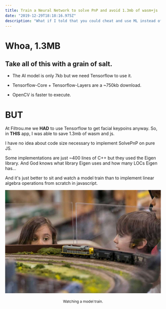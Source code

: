```yaml
---
title: Train a Neural Network to solve PnP and avoid 1.3mb of wasm+js
date: "2019-12-29T18:18:16.975Z"
description: "What if I told that you could cheat and use ML instead of using OpenCV or reimplementing it's algorithms?"
---
```


# Whoa, 1.3MB

## Take all of this with a grain of salt.

- The AI model is only 7kb but we need Tensorflow to use it.

- Tensorflow-Core + Tensorflow-Layers are a ~750kb download.

- OpenCV is faster to execute.

# BUT

At Filtrou.me we **HAD** to use Tensorflow to get facial keypoins anyway. So, in **THIS** app, I was able to save 1.3mb of wasm and js.

I have no idea about code size necessary to implement SolvePnP on pure JS.

Some implementations are just ~400 lines of C++ but they used the Eigen library. And God knows what library Eigen uses and how many LOCs Eigen has...

And it's just better to sit and watch a model train than to implement linear algebra operations from scratch in javascript.

![watching a model train](./model-train.jpg)

<center>
<small>Watching a model train.</small>
</center>
